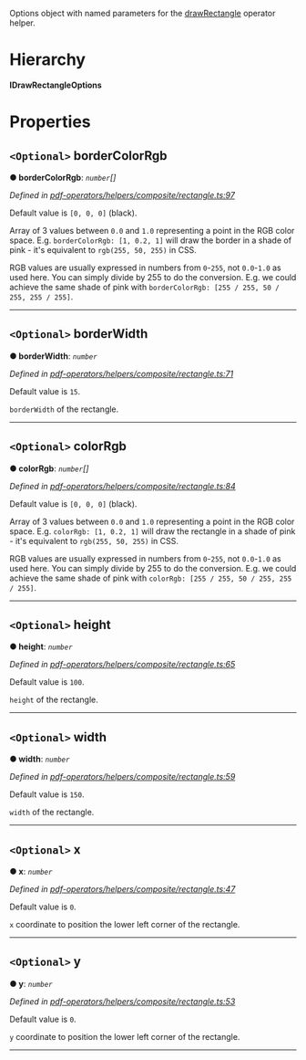 

Options object with named parameters for the [drawRectangle](../modules/_pdf_operators_helpers_composite_rectangle_.md#drawrectangle) operator helper.

# Hierarchy

**IDrawRectangleOptions**

# Properties

<a id="bordercolorrgb"></a>

## `<Optional>` borderColorRgb

**● borderColorRgb**: *`number`[]*

*Defined in [pdf-operators/helpers/composite/rectangle.ts:97](https://github.com/Hopding/pdf-lib/blob/ccd5602/src/core/pdf-operators/helpers/composite/rectangle.ts#L97)*

Default value is `[0, 0, 0]` (black).

Array of 3 values between `0.0` and `1.0` representing a point in the RGB color space. E.g. `borderColorRgb: [1, 0.2, 1]` will draw the border in a shade of pink - it's equivalent to `rgb(255, 50, 255)` in CSS.

RGB values are usually expressed in numbers from `0`-`255`, not `0.0`-`1.0` as used here. You can simply divide by 255 to do the conversion. E.g. we could achieve the same shade of pink with `borderColorRgb: [255 / 255, 50 / 255, 255 / 255]`.

___
<a id="borderwidth"></a>

## `<Optional>` borderWidth

**● borderWidth**: *`number`*

*Defined in [pdf-operators/helpers/composite/rectangle.ts:71](https://github.com/Hopding/pdf-lib/blob/ccd5602/src/core/pdf-operators/helpers/composite/rectangle.ts#L71)*

Default value is `15`.

`borderWidth` of the rectangle.

___
<a id="colorrgb"></a>

## `<Optional>` colorRgb

**● colorRgb**: *`number`[]*

*Defined in [pdf-operators/helpers/composite/rectangle.ts:84](https://github.com/Hopding/pdf-lib/blob/ccd5602/src/core/pdf-operators/helpers/composite/rectangle.ts#L84)*

Default value is `[0, 0, 0]` (black).

Array of 3 values between `0.0` and `1.0` representing a point in the RGB color space. E.g. `colorRgb: [1, 0.2, 1]` will draw the rectangle in a shade of pink - it's equivalent to `rgb(255, 50, 255)` in CSS.

RGB values are usually expressed in numbers from `0`-`255`, not `0.0`-`1.0` as used here. You can simply divide by 255 to do the conversion. E.g. we could achieve the same shade of pink with `colorRgb: [255 / 255, 50 / 255, 255 / 255]`.

___
<a id="height"></a>

## `<Optional>` height

**● height**: *`number`*

*Defined in [pdf-operators/helpers/composite/rectangle.ts:65](https://github.com/Hopding/pdf-lib/blob/ccd5602/src/core/pdf-operators/helpers/composite/rectangle.ts#L65)*

Default value is `100`.

`height` of the rectangle.

___
<a id="width"></a>

## `<Optional>` width

**● width**: *`number`*

*Defined in [pdf-operators/helpers/composite/rectangle.ts:59](https://github.com/Hopding/pdf-lib/blob/ccd5602/src/core/pdf-operators/helpers/composite/rectangle.ts#L59)*

Default value is `150`.

`width` of the rectangle.

___
<a id="x"></a>

## `<Optional>` x

**● x**: *`number`*

*Defined in [pdf-operators/helpers/composite/rectangle.ts:47](https://github.com/Hopding/pdf-lib/blob/ccd5602/src/core/pdf-operators/helpers/composite/rectangle.ts#L47)*

Default value is `0`.

`x` coordinate to position the lower left corner of the rectangle.

___
<a id="y"></a>

## `<Optional>` y

**● y**: *`number`*

*Defined in [pdf-operators/helpers/composite/rectangle.ts:53](https://github.com/Hopding/pdf-lib/blob/ccd5602/src/core/pdf-operators/helpers/composite/rectangle.ts#L53)*

Default value is `0`.

`y` coordinate to position the lower left corner of the rectangle.

___


